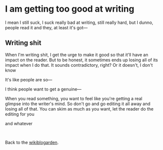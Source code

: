 # I am getting too good at writing

I mean I still suck, I suck really bad at writing, still really hard, but I dunno, people read it and they, at least it's got—

## Writing shit

When I'm writing shit, I get the urge to make it good so that it'll have an impact on the reader. But to be honest, it sometimes ends up losing all of its impact when I do that. It sounds contradictory, right? Or it doesn't, I don't know

It's like people are so—

I think people want to get a genuine—

When you read something, you want to feel like you're getting a real glimpse into the writer's mind. So don't go and go editing it all away and losing all of that. You can skim as much as you want, let the reader do the editing for you

and whatever

<br>

Back to the [wikiblogarden](/wikiblogarden).
